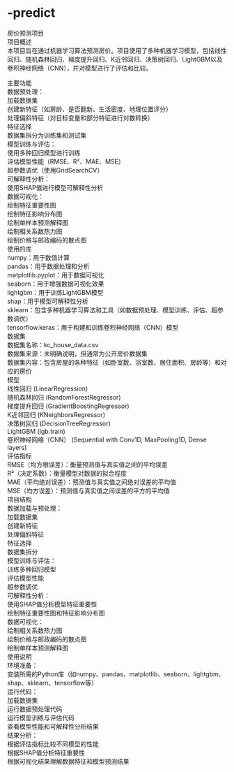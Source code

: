   # -predict
  房价预测项目<br>
  项目概述<br>
  本项目旨在通过机器学习算法预测房价。项目使用了多种机器学习模型，包括线性回归、随机森林回归、梯度提升回归、K近邻回归、决策树回归、LightGBM以及卷积神经网络（CNN），并对模型进行了评估和比较。<br>
  
  主要功能<br>
  数据预处理：<br>
  加载数据集<br>
  创建新特征（如房龄、是否翻新、生活密度、地理位置评分）<br>
  处理偏斜特征（对目标变量和部分特征进行对数转换）<br>
  特征选择<br>
  数据集拆分为训练集和测试集<br>
  模型训练与评估：<br>
  使用多种回归模型进行训练<br>
  评估模型性能（RMSE、R²、MAE、MSE）<br>
  超参数调优（使用GridSearchCV）<br>
  可解释性分析：<br>
  使用SHAP值进行模型可解释性分析<br>
  数据可视化：<br>
  绘制特征重要性图<br>
  绘制特征影响分布图<br>
  绘制单样本预测解释图<br>
  绘制相关系数热力图<br>
  绘制价格与邮政编码的散点图<br>
  使用的库<br>
  numpy：用于数值计算<br>
  pandas：用于数据处理和分析<br>
  matplotlib.pyplot：用于数据可视化<br>
  seaborn：用于增强数据可视化效果<br>
  lightgbm：用于训练LightGBM模型<br>
  shap：用于模型可解释性分析<br>
  sklearn：包含多种机器学习算法和工具（如数据预处理、模型训练、评估、超参数调优）<br>
  tensorflow.keras：用于构建和训练卷积神经网络（CNN）模型<br>
  数据集<br>
  数据集名称：kc_house_data.csv<br>
  数据集来源：未明确说明，但通常为公开房价数据集<br>
  数据集内容：包含房屋的各种特征（如卧室数、浴室数、居住面积、房龄等）和对应的房价<br>
  模型<br>
  线性回归 (LinearRegression)<br>
  随机森林回归 (RandomForestRegressor)<br>
  梯度提升回归 (GradientBoostingRegressor)<br>
  K近邻回归 (KNeighborsRegressor)<br>
  决策树回归 (DecisionTreeRegressor)<br>
  LightGBM (lgb.train)<br>
  卷积神经网络（CNN） (Sequential with Conv1D, MaxPooling1D, Dense layers)<br>
  评估指标<br>
  RMSE（均方根误差）：衡量预测值与真实值之间的平均误差<br>
  R²（决定系数）：衡量模型对数据的拟合程度<br>
  MAE（平均绝对误差）：预测值与真实值之间绝对误差的平均值<br>
  MSE（均方误差）：预测值与真实值之间误差的平方的平均值<br>
  项目结构<br>
  数据加载与预处理：<br>
  加载数据集<br>
  创建新特征<br>
  处理偏斜特征<br>
  特征选择<br>
  数据集拆分<br>
  模型训练与评估：<br>
  训练多种回归模型<br>
  评估模型性能<br>
  超参数调优<br>
  可解释性分析：<br>
  使用SHAP值分析模型特征重要性<br>
  绘制特征重要性图和特征影响分布图<br>
  数据可视化：<br>
  绘制相关系数热力图<br>
  绘制价格与邮政编码的散点图<br>
  绘制单样本预测解释图<br>
  使用说明<br>
  环境准备：<br>
  安装所需的Python库（如numpy、pandas、matplotlib、seaborn、lightgbm、shap、sklearn、tensorflow等）<br>
  运行代码：<br>
  加载数据集<br>
  运行数据预处理代码<br>
  运行模型训练与评估代码<br>
  查看模型性能和可解释性分析结果<br>
  结果分析：<br>
  根据评估指标比较不同模型的性能<br>
  根据SHAP值分析特征重要性<br>
  根据可视化结果理解数据特征和模型预测结果<br>
